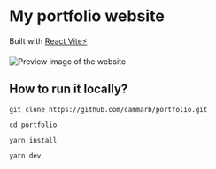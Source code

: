 # My portfolio website

Built with [React Vite⚡️](https://vitejs.dev/)

![Preview image of the website]()

## How to run it locally?

`git clone https://github.com/cammarb/portfolio.git`

`cd portfolio`

`yarn install`

`yarn dev`
